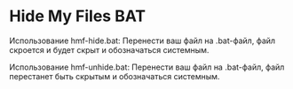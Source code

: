 # Hide My Files BAT

Использование hmf-hide.bat: Перенести ваш файл на .bat-файл, файл скроется и будет скрыт и обозначаться системным.

Использование hmf-unhide.bat: Перенести ваш файл на .bat-файл, файл перестанет быть скрытым и обозначаться системным.
